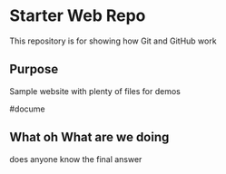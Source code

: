 # Starter Web Repo

This repository is for showing how Git and GitHub work

## Purpose

Sample website with plenty of files for demos

#docume

## What oh What are we doing

does anyone know the final answer